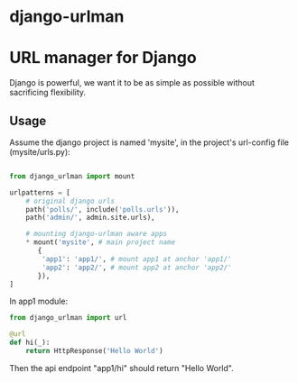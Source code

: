 # django-urlman
URL manager for Django
======================

Django is powerful, we want it to be as simple as possible without sacrificing flexibility.

Usage
------

Assume the django project is named 'mysite', in the project's url-config file (mysite/urls.py):

```python

from django_urlman import mount

urlpatterns = [
    # original django urls
    path('polls/', include('polls.urls')),
    path('admin/', admin.site.urls),

    # mounting django-urlman aware apps
    * mount('mysite', # main project name 
       {
        'app1': 'app1/', # mount app1 at anchor 'app1/'
        'app2': 'app2/', # mount app2 at anchor 'app2/'
       }),
]

```

In app1 module:

```python
from django_urlman import url

@url
def hi(_):
    return HttpResponse('Hello World')

```

Then the api endpoint "app1/hi" should return "Hello World". 
